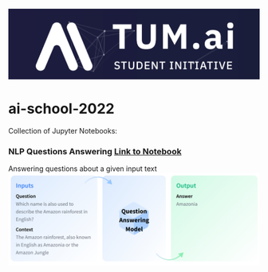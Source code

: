 ![logo](./images/tum-ai-logo.png)

# ai-school-2022

Collection of Jupyter Notebooks:


### NLP Questions Answering [Link to Notebook](./notebooks/nlp.jpnb)

Answering questions about a given input text
![nlp](./images/nlp-question-answering-model-in-and-output.png)
